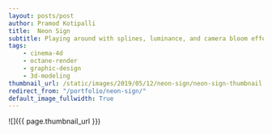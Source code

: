 ```yaml
---
layout: posts/post
author: Pramod Kotipalli
title:  Neon Sign
subtitle: Playing around with splines, luminance, and camera bloom effects
tags:
    - cinema-4d
    - octane-render
    - graphic-design
    - 3d-modeling
thumbnail_url: /static/images/2019/05/12/neon-sign/neon-sign-thumbnail.png
redirect_from: "/portfolio/neon-sign/"
default_image_fullwidth: True
---
```


![]({{ page.thumbnail_url }})
